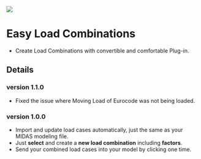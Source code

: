 ![](https://hubs.ly/Q02hxv9c0)

# Easy Load Combinations

- Create Load Combinations with convertible and comfortable Plug-in.

## Details

### version 1.1.0

- Fixed the issue where Moving Load of Eurocode was not being loaded.

### version 1.0.0

- Import and update load cases automatically, just the same as your MIDAS modeling file.
- Just **select** and create a **new load combination** including **factors**.
- Send your combined load cases into your model by clicking one time.

